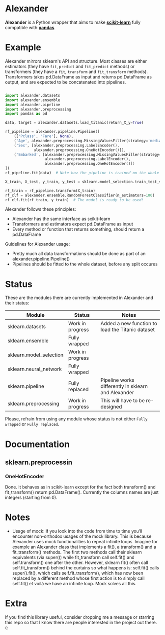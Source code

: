 # Alexander
**Alexander** is a Python wrapper that aims to make [**scikit-learn**](http://scikit-learn.org/) fully compatible with [**pandas**](http://pandas.pydata.org/pandas-docs/stable/index.html).

# Example
Alexander mirrors sklearn's API and structure. Most classes are either estimators (they have `fit`, `predict` and `fit_predict` methods) or transformers (they have a `fit`, `transform` and `fit_transform` methods). Transformers takes pd.DataFrame as input and returns pd.DataFrame as output, and are expected to be concatenated into pipelines.

```python

import alexander.datasets
import alexander.ensemble
import alexander.pipeline
import alexander.preprocessing
import pandas as pd

data, target = alexander.datasets.load_titanic(return_X_y=True)

rf_pipeline = alexander.pipeline.Pipeline([
    (['Pclass', 'Fare'], None),
    ('Age', alexander.preprocessing.MissingValuesFiller(strategy='median')),
    ('Sex', [alexander.preprocessing.LabelEncoder(),
             alexander.preprocessing.OneHotEncoder()]),
    ('Embarked', [alexander.preprocessing.MissingValuesFiller(strategy='most_frequent'),
                  alexander.preprocessing.LabelEncoder(),
                  alexander.preprocessing.OneHotEncoder()])
])
rf_pipeline.fit(data)  # Note how the pipeline is trained on the whole dataset

X_train, X_test, y_train, y_test = sklearn.model_selection.train_test_split(data, target, test_size=0.2))

rf_train = rf_pipeline.transform(X_train)
rf_clf = alexander.ensemble.RandomForestClassifier(n_estimators=100)
rf_clf.fit(rf_train, y_train)  # The model is ready to be used!

```

Alexander follows these principles:

- Alexander has the same interface as scikit-learn
- Transformers and estimators expect pd.DataFrame as input
- Every method or function that returns something, should return a pd.DataFrame

Guidelines for Alexander usage:

- Pretty much all data transformations should be done as part of an alexander.pipeline.Pipeline()
- Pipelines should be fitted to the whole dataset, before any split occures


# Status
These are the modules there are currently implemented in Alexander and their status:

| Module                  | Status           | Notes                                                |
|-------------------------|------------------|------------------------------------------------------|
| sklearn.datasets        | Work in progress | Added a new function to load the Titanic dataset     |
| sklearn.ensemble        | Fully wrapped    |                                                      |
| sklearn.model_selection | Work in progress |                                                      |
| sklearn.neural_network  | Fully wrapped    |                                                      |
| sklearn.pipeline        | Fully replaced   | Pipeline works differently in sklearn and Alexander  |
| sklearn.preprocessing   | Work in progress | This will have to be re-designed                     |

Please, refrain from using any module whose status is not either `Fully wrapped` or `Fully replaced`.

# Documentation

## sklearn.preprocessin

### OneHotEncoder

Done. It behaves as in scikit-learn except for the fact both transform() and fit_transform() return pd.DataFrame(). Currently the columns names are just integers (starting from 0).

# Notes

- Usage of mock: if you look into the code from time to time you'll encounter non-orthodox usages of the mock library. This is because Alexander uses mock functionalities to repeat infinite loops. Imagine for example an Alexander class that implements a fit(), a transform() and a fit_transform() methods. The first two methods call their sklearn equivalents (via super()) while fit_transform call self.fit() and self.transform() one after the other. However, sklearn fit() often call self.fit_transform() behind the curtains so what happens is: self.fit() calls super().fit(), which calls self.fit_transform(), which has now been replaced by a different method whose first action is to simply call self.fit() et voilà we have an infinite loop. Mock solves all this.

# Extra
If you find this library useful, consider dropping me a message or starring this repo so that I know there are people interested in the project out there. (: